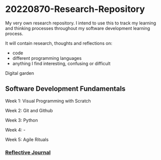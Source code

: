 # 20220870-Research-Repository
My very own research repository. I intend to use this to track my learning and thinking processes throughout my software development learning process. 

It will contain research, thoughts and reflections on:
* code
* different programming languages
* anything I find interesting, confusing or difficult

Digital garden

## Software Development Fundamentals
Week 1: Visual Programming with Scratch

Week 2: Git and Github

Week 3: Python

Week 4: -

Week 5: Agile Rituals

### [Reflective Journal](https://github.com/6abrielle/20220870-research-repository/blob/main/reflective-journal.md)

